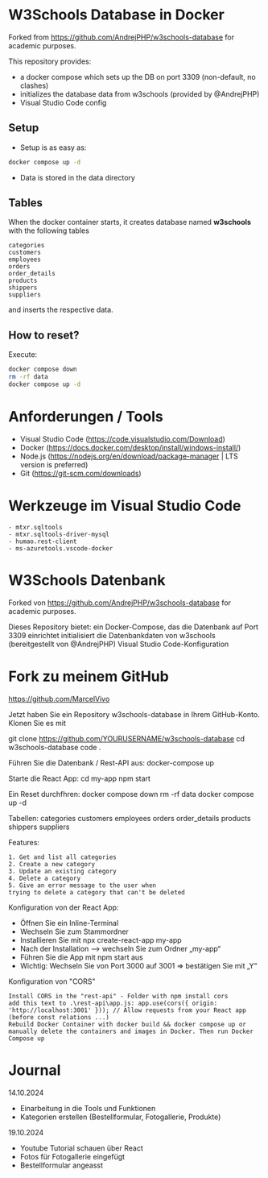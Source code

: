 # W3Schools Database in Docker

Forked from https://github.com/AndrejPHP/w3schools-database for academic purposes.

This repository provides:

- a docker compose which sets up the DB on port 3309 (non-default, no clashes)
- initializes the database data from w3schools (provided by @AndrejPHP) 
- Visual Studio Code config

## Setup 

- Setup is as easy as:

```bash
docker compose up -d
```

-  Data is stored in the data directory


## Tables

When the docker container starts, it creates database named __w3schools__ with the following tables

    categories
    customers
    employees
    orders
    order_details
    products
    shippers
    suppliers
    
and inserts the respective data. 

## How to reset?

Execute:

```bash
docker compose down
rm -rf data
docker compose up -d
```

# **Anforderungen / Tools** #

- Visual Studio Code (https://code.visualstudio.com/Download)
- Docker (https://docs.docker.com/desktop/install/windows-install/)
- Node.js (https://nodejs.org/en/download/package-manager | LTS version is preferred)
- Git (https://git-scm.com/downloads)

# Werkzeuge im Visual Studio Code


    - mtxr.sqltools
    - mtxr.sqltools-driver-mysql
    - humao.rest-client
    - ms-azuretools.vscode-docker

# W3Schools Datenbank

Forked von https://github.com/AndrejPHP/w3schools-database for academic purposes.

Dieses Repository bietet:
ein Docker-Compose, das die Datenbank auf Port 3309 einrichtet
initialisiert die Datenbankdaten von w3schools (bereitgestellt von @AndrejPHP)
Visual Studio Code-Konfiguration

# Fork zu meinem GitHub

https://github.com/MarcelVivo

Jetzt haben Sie ein Repository w3schools-database in Ihrem GitHub-Konto. Klonen Sie es mit

git clone https://github.com/YOURUSERNAME/w3schools-database
cd w3schools-database
code .

Führen Sie die Datenbank / Rest-API aus:
docker-compose up

Starte die React App:
cd my-app
npm start

Ein Reset durchfhren:
docker compose down
rm -rf data
docker compose up -d


Tabellen:
categories
customers
employees
orders
order_details
products
shippers
suppliers

Features:

    1. Get and list all categories
    2. Create a new category
    3. Update an existing category
    4. Delete a category
    5. Give an error message to the user when
    trying to delete a category that can't be deleted

Konfiguration von der React App:
- Öffnen Sie ein Inline-Terminal
- Wechseln Sie zum Stammordner
- Installieren Sie mit npx create-react-app my-app
- Nach der Installation --> wechseln Sie zum Ordner „my-app“
- Führen Sie die App mit npm start aus
- Wichtig: Wechseln Sie von Port 3000 auf 3001 => bestätigen Sie mit „Y“

Konfiguration von "CORS"

    Install CORS in the "rest-api" - Folder with npm install cors
    add this text to .\rest-api\app.js: app.use(cors({ origin: 'http://localhost:3001' })); // Allow requests from your React app (before const relations ...)
    Rebuild Docker Container with docker build && docker compose up or manually delete the containers and images in Docker. Then run Docker Compose up

# Journal

14.10.2024
- Einarbeitung in die Tools und Funktionen
- Kategorien erstellen (Bestellformular, Fotogallerie, Produkte)

19.10.2024
- Youtube Tutorial schauen über React
- Fotos für Fotogallerie eingefügt
- Bestellformular angeasst

